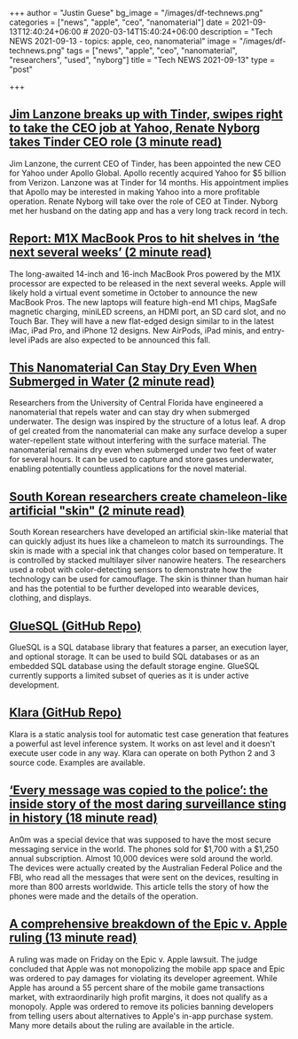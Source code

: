 +++
author = "Justin Guese"
bg_image = "/images/df-technews.png"
categories = ["news", "apple", "ceo", "nanomaterial"]
date = 2021-09-13T12:40:24+06:00 # 2020-03-14T15:40:24+06:00
description = "Tech NEWS 2021-09-13 - topics: apple, ceo, nanomaterial"
image = "/images/df-technews.png"
tags = ["news", "apple", "ceo", "nanomaterial", "researchers", "used", "nyborg"]
title = "Tech NEWS 2021-09-13"
type = "post"

+++

## [Jim Lanzone breaks up with Tinder, swipes right to take the CEO job at Yahoo, Renate Nyborg takes Tinder CEO role (3 minute read)](https://techcrunch.com/2021/09/10/jim-lanzone-breaks-up-with-tinder-swipes-right-to-take-the-ceo-job-at-yahoo-renate-nyborg-takes-tinder-ceo-role/)

Jim Lanzone, the current CEO of Tinder, has been appointed the new CEO for Yahoo under Apollo Global. Apollo recently acquired Yahoo for $5 billion from Verizon. Lanzone was at Tinder for 14 months. His appointment implies that Apollo may be interested in making Yahoo into a more profitable operation. Renate Nyborg will take over the role of CEO at Tinder. Nyborg met her husband on the dating app and has a very long track record in tech.

## [Report: M1X MacBook Pros to hit shelves in ‘the next several weeks’ (2 minute read)](https://9to5mac.com/2021/09/12/report-m1x-macbook-pros-to-hit-shelves-in-the-next-several-weeks/)

The long-awaited 14-inch and 16-inch MacBook Pros powered by the M1X processor are expected to be released in the next several weeks. Apple will likely hold a virtual event sometime in October to announce the new MacBook Pros. The new laptops will feature high-end M1 chips, MagSafe magnetic charging, miniLED screens, an HDMI port, an SD card slot, and no Touch Bar. They will have a new flat-edged design similar to in the latest iMac, iPad Pro, and iPhone 12 designs. New AirPods, iPad minis, and entry-level iPads are also expected to be announced this fall.

## [This Nanomaterial Can Stay Dry Even When Submerged in Water (2 minute read)](https://interestingengineering.com/this-nanomaterial-can-stay-dry-even-when-submerged-in-water)

Researchers from the University of Central Florida have engineered a nanomaterial that repels water and can stay dry when submerged underwater. The design was inspired by the structure of a lotus leaf. A drop of gel created from the nanomaterial can make any surface develop a super water-repellent state without interfering with the surface material. The nanomaterial remains dry even when submerged under two feet of water for several hours. It can be used to capture and store gases underwater, enabling potentially countless applications for the novel material.

## [South Korean researchers create chameleon-like artificial "skin" (2 minute read)](https://www.reuters.com/lifestyle/science/south-korean-researchers-create-chameleon-like-artificial-skin-2021-09-09/)

South Korean researchers have developed an artificial skin-like material that can quickly adjust its hues like a chameleon to match its surroundings. The skin is made with a special ink that changes color based on temperature. It is controlled by stacked multilayer silver nanowire heaters. The researchers used a robot with color-detecting sensors to demonstrate how the technology can be used for camouflage. The skin is thinner than human hair and has the potential to be further developed into wearable devices, clothing, and displays.

## [GlueSQL (GitHub Repo)](https://github.com/gluesql/gluesql)

GlueSQL is a SQL database library that features a parser, an execution layer, and optional storage. It can be used to build SQL databases or as an embedded SQL database using the default storage engine. GlueSQL currently supports a limited subset of queries as it is under active development.

## [Klara (GitHub Repo)](https://github.com/usagitoneko97/klara)

Klara is a static analysis tool for automatic test case generation that features a powerful ast level inference system. It works on ast level and it doesn't execute user code in any way. Klara can operate on both Python 2 and 3 source code. Examples are available.

## [‘Every message was copied to the police’: the inside story of the most daring surveillance sting in history (18 minute read)](https://www.theguardian.com/australia-news/2021/sep/11/inside-story-most-daring-surveillance-sting-in-history)

An0m was a special device that was supposed to have the most secure messaging service in the world. The phones sold for $1,700 with a $1,250 annual subscription. Almost 10,000 devices were sold around the world. The devices were actually created by the Australian Federal Police and the FBI, who read all the messages that were sent on the devices, resulting in more than 800 arrests worldwide. This article tells the story of how the phones were made and the details of the operation.

## [A comprehensive breakdown of the Epic v. Apple ruling (13 minute read)](https://www.theverge.com/2021/9/12/22667694/epic-v-apple-trial-fortnite-judge-yvonne-gonzalez-rogers-final-ruling-injunction-breakdown)

A ruling was made on Friday on the Epic v. Apple lawsuit. The judge concluded that Apple was not monopolizing the mobile app space and Epic was ordered to pay damages for violating its developer agreement. While Apple has around a 55 percent share of the mobile game transactions market, with extraordinarily high profit margins, it does not qualify as a monopoly. Apple was ordered to remove its policies banning developers from telling users about alternatives to Apple's in-app purchase system. Many more details about the ruling are available in the article.

